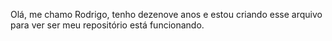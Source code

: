 Olá, me chamo Rodrigo, tenho dezenove anos e estou criando esse arquivo para ver ser meu repositório está funcionando.